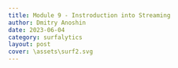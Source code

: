```yaml
---
title: Module 9 - Instroduction into Streaming
author: Dmitry Anoshin 
date: 2023-06-04
category: surfalytics
layout: post
cover: \assets\surf2.svg
---
```



